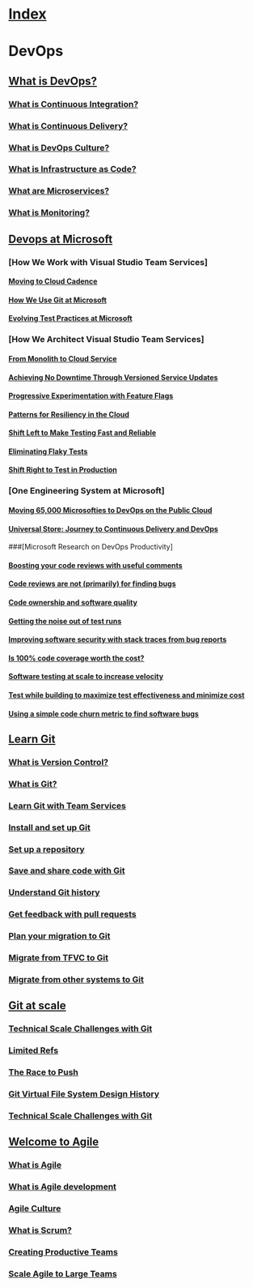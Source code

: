 # [Index](index.md)
# DevOps
## [What is DevOps?](learn/what-is-devops.md)
### [What is Continuous Integration?](learn/what-is-continuous-integration.md)
### [What is Continuous Delivery?](learn/what-is-continuous-delivery.md)
### [What is DevOps Culture?](learn/what-is-devops-culture.md)
### [What is Infrastructure as Code?](learn/what-is-infrastructure-as-code.md)
### [What are Microservices?](learn/what-are-microservices.md)
### [What is Monitoring?](learn/what-is-monitoring.md)
## [Devops at Microsoft](learn/devops-at-microsoft.md)
### [How We Work with Visual Studio Team Services]
#### [Moving to Cloud Cadence](learn/moving-cloud-cadence.md)
#### [How We Use Git at Microsoft](learn/use-git-microsoft.md)
#### [Evolving Test Practices at Microsoft](learn/evolving-test-practices-microsoft.md)
### [How We Architect Visual Studio Team Services]
#### [From Monolith to Cloud Service](learn/monolith-cloud-service.md)
#### [Achieving No Downtime Through Versioned Service Updates](learn/achieving-no-downtime-versioned-service-updates.md)
#### [Progressive Experimentation with Feature Flags](learn/progressive-experimentation-feature-flags.md)
#### [Patterns for Resiliency in the Cloud](learn/patterns-resiliency-cloud.md)
#### [Shift Left to Make Testing Fast and Reliable](learn/shift-left-make-testing-fast-reliable.md)
#### [Eliminating Flaky Tests](learn/eliminating-flaky-tests.md)
#### [Shift Right to Test in Production](learn/shift-right-test-production.md)
### [One Engineering System at Microsoft]
#### [Moving 65,000 Microsofties to DevOps on the Public Cloud](learn/moving-65000-microsofties-devops-public-cloud.md)
#### [Universal Store: Journey to Continuous Delivery and DevOps](learn/universal-store-journey-continuous-delivery-devops.md)
###[Microsoft Research on DevOps Productivity]
#### [Boosting your code reviews with useful comments](learn/boosting-code-reviews-useful-comments.md)
#### [Code reviews are not (primarily) for finding bugs](learn/code-reviews-not-primarily-finding-bugs.md)
#### [Code ownership and software quality](learn/code-ownership-software-quality.md)
#### [Getting the noise out of test runs](learn/getting-noise-test-runs.md)
#### [Improving software security with stack traces from bug reports](learn/improving-software-security-stack-traces-bug-reports.md)
#### [Is 100% code coverage worth the cost?](learn/100-code-coverage-worth-cost.md)
#### [Software testing at scale to increase velocity](learn/software-testing-scale-increase-velocity.md)
#### [Test while building to maximize test effectiveness and minimize cost](learn/test-building-maximize-test-effectiveness-minimize-cost.md)
#### [Using a simple code churn metric to find software bugs](learn/using-simple-code-churn-metric-find-software-bugs.md)
## [Learn Git](learn/learn-git.md)
### [What is Version Control?](learn/what-is-version-control.md)
### [What is Git?](learn/what-is-git.md)
### [Learn Git with Team Services](learn/learn-git-with-team-services.md)
### [Install and set up Git](learn/install-and-set-up-git.md)
### [Set up a repository](learn/set-up-a-git-repository.md)
### [Save and share code with Git](learn/git-share-code.md)
### [Understand Git history](learn/understand-git-history.md)
### [Get feedback with pull requests](learn/git-pull-requests.md)
### [Plan your migration to Git](learn/centralized-to-git.md)
### [Migrate from TFVC to Git](learn/migrate-from-tfvc-to-git.md)
### [Migrate from other systems to Git](learn/migrate-other-systems-to-git.md)

## [Git at scale](learn/git-at-scale.md)
### [Technical Scale Challenges with Git](learn/technical-scale-challenges.md)
### [Limited Refs](learn/limited-refs.md)
### [The Race to Push](learn/race-to-push.md)
### [Git Virtual File System Design History](learn/gvfs-design-history.md)
### [Technical Scale Challenges with Git](learn/gvfs-architecture.md)

## [Welcome to Agile](learn/agile.md)
### [What is Agile](learn/what-is-agile.md)
### [What is Agile development](learn/what-is-agile-development.md)
### [Agile Culture](learn/agile-culture.md)
### [What is Scrum?](learn/what-is-scrum.md)
### [Creating Productive Teams](learn/productive-teams.md)
### [Scale Agile to Large Teams](learn/scale-agile-large-teams.md)